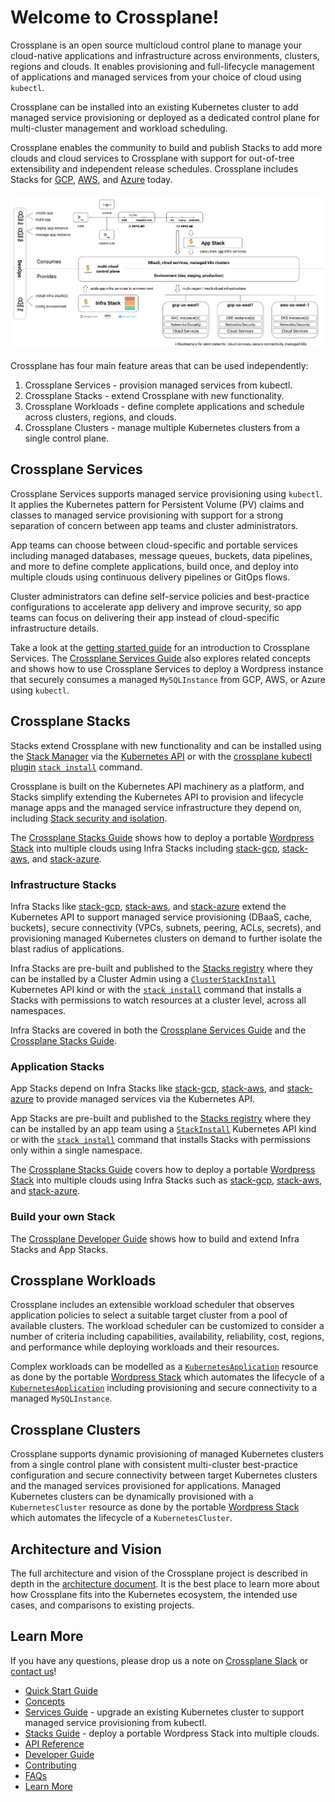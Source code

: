 # Welcome to Crossplane!

Crossplane is an open source multicloud control plane to manage your
cloud-native applications and infrastructure across environments, clusters,
regions and clouds. It enables provisioning and full-lifecycle management of
applications and managed services from your choice of cloud using `kubectl`.

Crossplane can be installed into an existing Kubernetes cluster to add managed
service provisioning or deployed as a dedicated control plane for multi-cluster
management and workload scheduling.

Crossplane enables the community to build and publish Stacks to add more clouds
and cloud services to Crossplane with support for out-of-tree extensibility and
independent release schedules. Crossplane includes Stacks for [GCP][stack-gcp],
[AWS][stack-aws], and [Azure][stack-azure] today.

<h4 align="center"><img src="media/crossplane-overview.png" alt="Crossplane"></h4>

Crossplane has four main feature areas that can be used independently:

1. Crossplane Services - provision managed services from kubectl.
1. Crossplane Stacks - extend Crossplane with new functionality.
1. Crossplane Workloads - define complete applications and schedule across
   clusters, regions, and clouds.
1. Crossplane Clusters - manage multiple Kubernetes clusters from a single
   control plane.

## Crossplane Services

Crossplane Services supports managed service provisioning using `kubectl`. It
applies the Kubernetes pattern for Persistent Volume (PV) claims and classes to
managed service provisioning with support for a strong separation of concern
between app teams and cluster administrators.

App teams can choose between cloud-specific and portable services including
managed databases, message queues, buckets, data pipelines, and more to define
complete applications, build once, and deploy into multiple clouds using
continuous delivery pipelines or GitOps flows.

Cluster administrators can define self-service policies and best-practice
configurations to accelerate app delivery and improve security, so app teams can
focus on delivering their app instead of cloud-specific infrastructure details.

Take a look at the [getting started guide][getting-started] for an introduction
to Crossplane Services. The [Crossplane Services Guide][services-user-guide]
also explores related concepts and shows how to use Crossplane Services to
deploy a Wordpress instance that securely consumes a managed `MySQLInstance`
from GCP, AWS, or Azure using `kubectl`.

## Crossplane Stacks

Stacks extend Crossplane with new functionality and can be installed using the
[Stack Manager][stacks-manager] via the [Kubernetes API][stack-install-docs] or
with the [crossplane kubectl plugin][crossplane-cli] [`stack
install`][crossplane-cli-usage] command.

Crossplane is built on the Kubernetes API machinery as a platform, and Stacks
simplify extending the Kubernetes API to provision and lifecycle manage apps and
the managed service infrastructure they depend on, including [Stack security and
isolation][stack-security-design].

The [Crossplane Stacks Guide][stack-user-guide] shows how to deploy a portable
[Wordpress Stack][stack-wordpress-registry] into multiple clouds using Infra
Stacks including [stack-gcp][stack-gcp], [stack-aws][stack-aws], and
[stack-azure][stack-azure].

### Infrastructure Stacks

Infra Stacks like [stack-gcp][stack-gcp], [stack-aws][stack-aws], and
[stack-azure][stack-azure] extend the Kubernetes API to support managed service
provisioning (DBaaS, cache, buckets), secure connectivity (VPCs, subnets,
peering, ACLs, secrets), and provisioning managed Kubernetes clusters on demand
to further isolate the blast radius of applications.

Infra Stacks are pre-built and published to the [Stacks
registry][stack-registry] where they can be installed by a Cluster Admin using a
[`ClusterStackInstall`][stack-install-docs] Kubernetes API kind or with the
[`stack install`][crossplane-cli-usage] command that installs a Stacks with
permissions to watch resources at a cluster level, across all namespaces.

Infra Stacks are covered in both the [Crossplane Services
Guide][services-user-guide] and the [Crossplane Stacks Guide][stack-user-guide].

### Application Stacks

App Stacks depend on Infra Stacks like [stack-gcp][stack-gcp],
[stack-aws][stack-aws], and [stack-azure][stack-azure] to provide managed
services via the Kubernetes API.

App Stacks are pre-built and published to the [Stacks registry][stack-registry]
where they can be installed by an app team using a
[`StackInstall`][stack-install-docs] Kubernetes API kind or with the [`stack
install`][crossplane-cli-usage] command that installs Stacks with permissions
only within a single namespace.

The [Crossplane Stacks Guide][stack-user-guide] covers how to deploy a portable
[Wordpress Stack][stack-wordpress] into multiple clouds using Infra Stacks such
as [stack-gcp][stack-gcp], [stack-aws][stack-aws], and
[stack-azure][stack-azure].

### Build your own Stack

The [Crossplane Developer Guide][stack-developer-guide] shows how to build and
extend Infra Stacks and App Stacks.

## Crossplane Workloads

Crossplane includes an extensible workload scheduler that observes application
policies to select a suitable target cluster from a pool of available clusters.
The workload scheduler can be customized to consider a number of criteria
including capabilities, availability, reliability, cost, regions, and
performance while deploying workloads and their resources.

Complex workloads can be modelled as a [`KubernetesApplication`][k8s-app-design]
resource as done by the portable [Wordpress Stack][stack-wordpress] which
automates the lifecycle of a [`KubernetesApplication`][k8s-app-design] including
provisioning and secure connectivity to a managed `MySQLInstance`.

## Crossplane Clusters

Crossplane supports dynamic provisioning of managed Kubernetes clusters from a
single control plane with consistent multi-cluster best-practice configuration
and secure connectivity between target Kubernetes clusters and the managed
services provisioned for applications. Managed Kubernetes clusters can be
dynamically provisioned with a `KubernetesCluster` resource as done by the
portable [Wordpress Stack][stack-wordpress] which automates the lifecycle of a
`KubernetesCluster`.

## Architecture and Vision

The full architecture and vision of the Crossplane project is described in depth
in the [architecture document][arch-doc]. It is the best place to learn more
about how Crossplane fits into the Kubernetes ecosystem, the intended use cases,
and comparisons to existing projects.

## Learn More

If you have any questions, please drop us a note on [Crossplane Slack][join-crossplane-slack] or [contact us][contact-us]!

* [Quick Start Guide](quick-start.md)
* [Concepts](concepts.md)
* [Services Guide][services-user-guide] - upgrade an existing Kubernetes cluster
  to support managed service provisioning from kubectl.
* [Stacks Guide][stack-user-guide] - deploy a portable Wordpress Stack into
  multiple clouds.
* [API Reference](api.md)
* [Developer Guide](developer-guide.md)
* [Contributing](../CONTRIBUTING.md)
* [FAQs](faqs.md)
* [Learn More][learn-more]

<!-- Named links -->
[getting-started]: quick-start.md
[services-user-guide]: services-guide.md
[stack-user-guide]: stacks-guide.md
[stack-developer-guide]: developer-guide.md
[stacks-manager]: https://github.com/crossplaneio/crossplane/blob/master/design/design-doc-stacks.md#terminology
[crossplane-cli]: https://github.com/crossplaneio/crossplane-cli
[crossplane-cli-usage]: https://github.com/crossplaneio/crossplane-cli#usage
[stack-security-design]: https://github.com/crossplaneio/crossplane/blob/master/design/one-pager-stacks-security-isolation.md

[stack-wordpress-registry]: https://hub.docker.com/r/crossplane/sample-stack-wordpress
[stack-wordpress]: https://github.com/crossplaneio/sample-stack-wordpress

[stack-gcp]: https://github.com/crossplaneio/stack-gcp
[stack-aws]: https://github.com/crossplaneio/stack-aws
[stack-azure]: https://github.com/crossplaneio/stack-azure
[stack-registry]: https://hub.docker.com/search?q=crossplane&type=image
[stack-install-docs]: https://github.com/crossplaneio/crossplane/blob/master/design/design-doc-stacks.md#installation-flow

[k8s-app-design]: https://github.com/crossplaneio/crossplane/blob/master/design/design-doc-complex-workloads.md#design

[arch-doc]: https://docs.google.com/document/d/1whncqdUeU2cATGEJhHvzXWC9xdK29Er45NJeoemxebo/edit?usp=sharing

[contact-us]: https://github.com/crossplaneio/crossplane#contact
[join-crossplane-slack]: https://slack.crossplane.io
[learn-more]: learn-more.md
